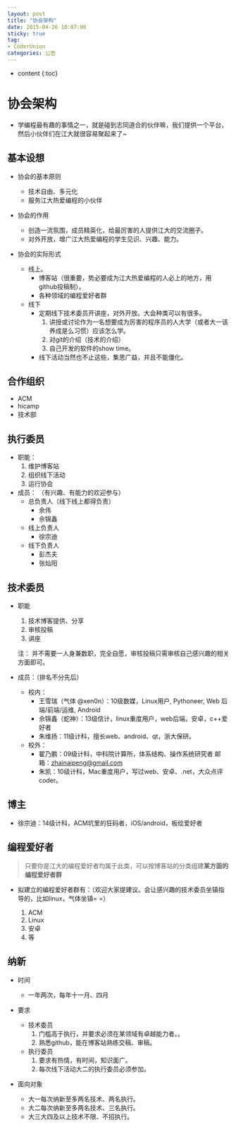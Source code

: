 ```yaml
---
layout: post
title: "协会架构"
date: 2015-04-26 10:07:00
sticky: true
tag: 
- CoderUnion
categories: 公告
---
```


* content
{:toc}

# 协会架构

- 学编程最有趣的事情之一，就是碰到志同道合的伙伴嘛，我们提供一个平台，然后小伙伴们在江大就很容易聚起来了~

## 基本设想
- 协会的基本原则
	- 技术自由、多元化
	- 服务江大热爱编程的小伙伴

- 协会的作用
	- 创造一流氛围，成员精英化，给最厉害的人提供江大的交流圈子。
	- 对外开放，增广江大热爱编程的学生见识、兴趣、能力。

- 协会的实际形式
	- 线上。
		- 博客站（很重要，势必要成为江大热爱编程的人必上的地方，用github投稿制）。
		- 各种领域的编程爱好者群
	- 线下
		- 定期线下技术委员开讲座，对外开放。大会种类可以有很多。
			1. 讲授或讨论作为一名想要成为厉害的程序员的人大学（或者大一该养成是么习惯）应该怎么学。
			2. 对git的介绍（技术的介绍）
			3. 自己开发的软件的show time。
		- 线下活动当然也不止这些，集思广益，并且不能僵化。

## 合作组织
- ACM
- hicamp
- 技术部

## 执行委员
- 职能：
	1. 维护博客站
	2. 组织线下活动
	3. 运行协会
- 成员：
（有兴趣、有能力的欢迎参与）
	- 总负责人（线下线上都得负责）
		- 余伟
		- 佘锦鑫
	- 线上负责人
		- 徐宗迪
	- 线下负责人
		- 彭杰夫
		- 张灿阳

## 技术委员
- 职能
	1. 技术博客提供、分享
	2. 审核投稿
	3. 讲座
	
	注： 并不需要一人身兼数职，完全自愿，审核投稿只需审核自己感兴趣的相关方面即可。
- 成员：（排名不分先后）
	- 校内：
		- 王雪瑞（气体 @xen0n）：10级数媒，Linux用户, Pythoneer, Web 后端/前端/运维, Android
		- 佘锦鑫（蛇神）：13级信计，linux重度用户，web后端，安卓，c++爱好者
		- 朱维扬：11级计科，擅长web、android、qt，浙大保研。
	- 校外：
		- 翟乃鹏：09级计科，中科院计算所，体系结构、操作系统研究者 邮箱：zhainaipeng@gmail.com
		- 朱凯：10级计科，Mac重度用户，写过web、安卓、.net，大众点评coder。

## 博主
- 徐宗迪：14级计科，ACM坑里的狂码者，iOS/android，板绘爱好者

## 编程爱好者

> 只要你是江大的编程爱好者均属于此类，可以按博客站的分类组建**某方面的编程爱好者群**

- 拟建立的编程爱好者群有：（欢迎大家提建议。会让感兴趣的技术委员坐镇指导的，比如linux，气体坐镇= =）

	1. ACM
	2. Linux
	3. 安卓
	4. 等 

## 纳新
- 时间
	- 一年两次，每年十一月、四月

- 要求
	- 技术委员
		1. 门槛高于执行，并要求必须在某领域有卓越能力者。。
		2. 熟悉github，能在博客站熟练交稿、审稿。
	- 执行委员
		1. 要求有热情，有时间，知识面广。
		2. 每次线下活动大二的执行委员必须参加。
	
- 面向对象
	- 大一每次纳新至多两名技术、两名执行。
	- 大二每次纳新至多两名技术、三名执行。
	- 大三大四及以上技术不限、不招执行。



